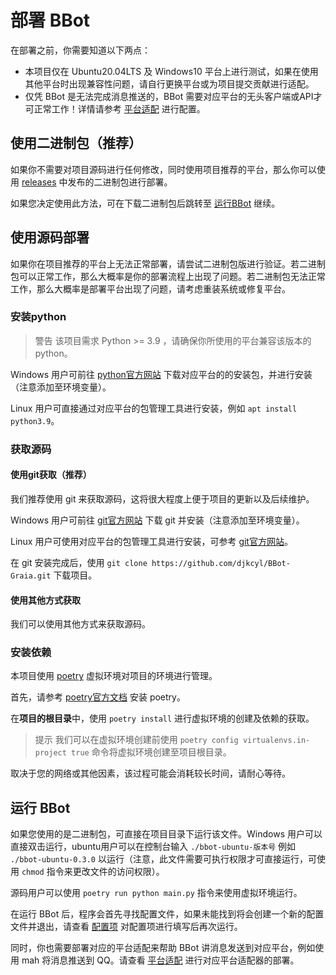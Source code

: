 # 部署 BBot

在部署之前，你需要知道以下两点：

- 本项目仅在 Ubuntu20.04LTS 及 Windows10 平台上进行测试，如果在使用其他平台时出现兼容性问题，请自行更换平台或为项目提交贡献进行适配。
- 仅凭 BBot 是无法完成消息推送的，BBot 需要对应平台的无头客户端或API才可正常工作！详情请参考 [平台适配](./platform_adaptation.md) 进行配置。

## 使用二进制包（推荐）

如果你不需要对项目源码进行任何修改，同时使用项目推荐的平台，那么你可以使用 [releases](https://github.com/djkcyl/BBot-Graia/releases) 中发布的二进制包进行部署。

如果您决定使用此方法，可在下载二进制包后跳转至 [运行BBot](#运行BBot) 继续。

## 使用源码部署

如果你在项目推荐的平台上无法正常部署，请尝试二进制包版进行验证。若二进制包可以正常工作，那么大概率是你的部署流程上出现了问题。若二进制包无法正常工作，那么大概率是部署平台出现了问题，请考虑重装系统或修复平台。

### 安装python

>警告
该项目需求 Python >= 3.9 ，请确保你所使用的平台兼容该版本的 python。

Windows 用户可前往 [python官方网站](https://www.python.org/downloads/windows/) 下载对应平台的的安装包，并进行安装（注意添加至环境变量）。

Linux 用户可直接通过对应平台的包管理工具进行安装，例如 `apt install python3.9`。

### 获取源码

#### 使用git获取（推荐）

我们推荐使用 git 来获取源码，这将很大程度上便于项目的更新以及后续维护。

Windows 用户可前往 [git官方网站](https://git-scm.com/download/win) 下载 git 并安装（注意添加至环境变量）。

Linux 用户可使用对应平台的包管理工具进行安装，可参考 [git官方网站](https://git-scm.com/download/linux)。

在 git 安装完成后，使用 `git clone https://github.com/djkcyl/BBot-Graia.git` 下载项目。

#### 使用其他方式获取

我们可以使用其他方式来获取源码。

### 安装依赖

本项目使用 [poetry](https://python-poetry.org/) 虚拟环境对项目的环境进行管理。

首先，请参考 [poetry官方文档](https://python-poetry.org/docs/#installation) 安装 poetry。

在**项目的根目录**中，使用 `poetry install` 进行虚拟环境的创建及依赖的获取。

>提示
我们可以在虚拟环境创建前使用 `poetry config virtualenvs.in-project true` 命令将虚拟环境创建至项目根目录。

取决于您的网络或其他因素，该过程可能会消耗较长时间，请耐心等待。

## 运行 BBot

如果您使用的是二进制包，可直接在项目目录下运行该文件。Windows 用户可以直接双击运行，ubuntu用户可以在控制台输入 `./bbot-ubuntu-版本号` 例如 `./bbot-ubuntu-0.3.0` 以运行（注意，此文件需要可执行权限才可直接运行，可使用 `chmod` 指令来更改文件的访问权限）。

源码用户可以使用 `poetry run python main.py` 指令来使用虚拟环境运行。

在运行 BBot 后，程序会首先寻找配置文件，如果未能找到将会创建一个新的配置文件并退出，请查看 [配置项](./config.md) 对配置项进行填写后再次运行。

同时，你也需要部署对应的平台适配来帮助 BBot 讲消息发送到对应平台，例如使用 mah 将消息推送到 QQ。请查看 [平台适配](./platform_adaptation.md) 进行对应平台适配器的部署。
